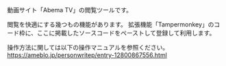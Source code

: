 動画サイト「Abema TV」の閲覧ツールです。

閲覧を快適にする幾つもの機能があります。
拡張機能「Tampermonkey」のコード枠に、ここに掲載したソースコードをペーストして登録して利用します。

操作方法に関しては以下の操作マニュアルを参照ください。
https://ameblo.jp/personwritep/entry-12800867556.html

